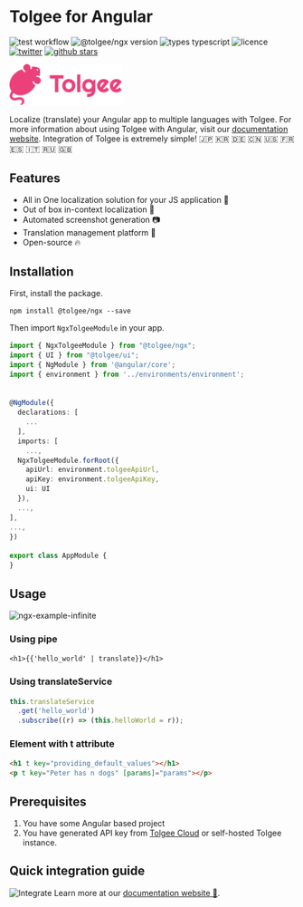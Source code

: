 # Tolgee for Angular
![test workflow](https://github.com/tolgee/tolgee-js/actions/workflows/test.yml/badge.svg)
![@tolgee/ngx version](https://img.shields.io/npm/v/@tolgee/ngx?label=%40tolgee%2Fngx)
![types typescript](https://img.shields.io/badge/Types-Typescript-blue)
![licence](https://img.shields.io/github/license/tolgee/tolgee-js)
[![twitter](https://img.shields.io/twitter/follow/Tolgee_i18n?style=social)](https://twitter.com/Tolgee_i18n)
[![github stars](https://img.shields.io/github/stars/tolgee/tolgee-js?style=social)](https://github.com/tolgee/tolgee-js)

[<img src="https://raw.githubusercontent.com/tolgee/documentation/main/tolgee_logo_text.svg" alt="Tolgee" width="200" />](https://tolgee.io)

Localize (translate) your Angular app to multiple languages with Tolgee. For more information about using Tolgee with
Angular, visit our [documentation website](https://toolkit.tolgee.io/docs/web/using_with_angular/installation).
Integration of Tolgee is extremely simple! 🇯🇵 🇰🇷 🇩🇪 🇨🇳 🇺🇸 🇫🇷 🇪🇸 🇮🇹 🇷🇺 🇬🇧

## Features

- All in One localization solution for your JS application 🙌
- Out of box in-context localization 🎉
- Automated screenshot generation 📷
- Translation management platform 🎈
- Open-source 🔥

## Installation

First, install the package.

    npm install @tolgee/ngx --save

Then import `NgxTolgeeModule` in your app.

```typescript
import { NgxTolgeeModule } from "@tolgee/ngx";
import { UI } from "@tolgee/ui";
import { NgModule } from '@angular/core';
import { environment } from '../environments/environment';


@NgModule({
  declarations: [
    ...
  ],
  imports: [
    ...,
  NgxTolgeeModule.forRoot({
    apiUrl: environment.tolgeeApiUrl,
    apiKey: environment.tolgeeApiKey,
    ui: UI
  }),
  ...,
],
...,
})

export class AppModule {
}
```

## Usage

![ngx-example-infinite](https://user-images.githubusercontent.com/18496315/137347353-9622c944-d021-4f02-a629-b411bc744c36.gif)

### Using pipe

```angular2html
<h1>{{'hello_world' | translate}}</h1>
```

### Using translateService

```ts
this.translateService
  .get('hello_world')
  .subscribe((r) => (this.helloWorld = r));
```

### Element with t attribute

```html
<h1 t key="providing_default_values"></h1>
<p t key="Peter has n dogs" [params]="params"></p>
```

## Prerequisites

1. You have some Angular based project
2. You have generated API key from [Tolgee Cloud](https://app.tolgee.io) or self-hosted Tolgee instance.

## Quick integration guide

![Integrate](https://user-images.githubusercontent.com/18496315/137345763-c318df07-2de0-4c35-a28d-bf1e93b42997.gif)
Learn more at our [documentation website 📖](https://tolgee.io).

